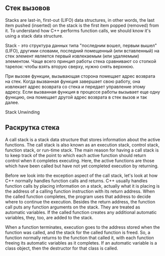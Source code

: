## Стек вызовов
Stacks are last-in, first-out (LIFO) data structures, in other words, the last item pushed (inserted) on the stack is the first item popped (removed) from it. To understand how C++ performs function calls, we should know it's using a stack data structure.

Stack - это структура данных типа "последним вошел, первым вышел" (LIFO), другими словами, последний помещенный (или вставленный) на стек элемент является первый извлекаемым (или удаляемым) элементом. Чаще всего принцип работы стека сравнивают со стопкой тарелок: чтобы взять вторую сверху, нужно снять верхнюю. 

При вызове функции, вызывающая сторона помещает адрес возврата на стек. Когда вызванная функция завершает свою работу, она извлекает адрес возврата со стека и передает управление этому адресу. Если вызванная функция в процессе работы вызывает еще одну функцию, она помещает другой адрес возврата в стек вызов и так далее.

Stack Unwinding
## Раскрутка стека
A call stack is a stack data structure that stores information about the active functions. The call stack is also known as an execution stack, control stack, function stack, or run-time stack. The main reason for having a call stack is to keep track of the point to which each active function should return control when it completes executing. Here, the active functions are those which have been called but have not yet completed execution by returning.

Before we look into the exception aspect of the call stack, let's look at how C++ normally handles function calls and returns. C++ usually handles function calls by placing information on a stack, actually what it is placing is the address of a calling function instruction with its return address. When the called function completes, the program uses that address to decide where to continue the execution. Besides the return address, the function call puts any function arguments on the stack. They are treated as automatic variables. If the called function creates any additional automatic variables, they, too, are added to the stack.

When a function terminates, execution goes to the address stored when the function was called, and the stack for the called function is freed. So, a function normally returns to the function that called it, with each function freeing its automatic variables as it completes. If an automatic variable is a class object, then the destructor for that class is called.

